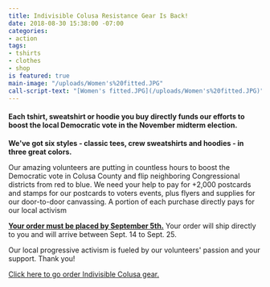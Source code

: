 ```yaml
---
title: Indivisible Colusa Resistance Gear Is Back!
date: 2018-08-30 15:38:00 -07:00
categories:
- action
tags:
- tshirts
- clothes
- shop
is featured: true
main-image: "/uploads/Women's%20fitted.JPG"
call-script-text: "[Women's fitted.JPG](/uploads/Women's%20fitted.JPG)"
---
```


#### Each tshirt, sweatshirt or hoodie you buy directly funds our efforts to boost the local Democratic vote in the November midterm election.

**We've got six styles - classic tees, crew sweatshirts and hoodies - in three great colors.**

Our amazing volunteers are putting in countless hours to boost the Democratic vote in Colusa County and flip neighboring Congressional districts from red to blue. We need your help to pay for +2,000 postcards and stamps for our postcards to voters events, plus flyers and supplies for our door-to-door canvassing. A portion of each purchase directly pays for our local activism 

[**Your order must be placed by September 5th.**](https://www.bonfire.com/indivisiblecolusa/) Your order will ship directly to you and will arrive  between Sept. 14 to Sept. 25. 

Our local progressive activism is fueled by our volunteers' passion and your support. Thank you! 

[Click here to go order Indivisible Colusa gear.](https://www.bonfire.com/indivisiblecolusa/) 